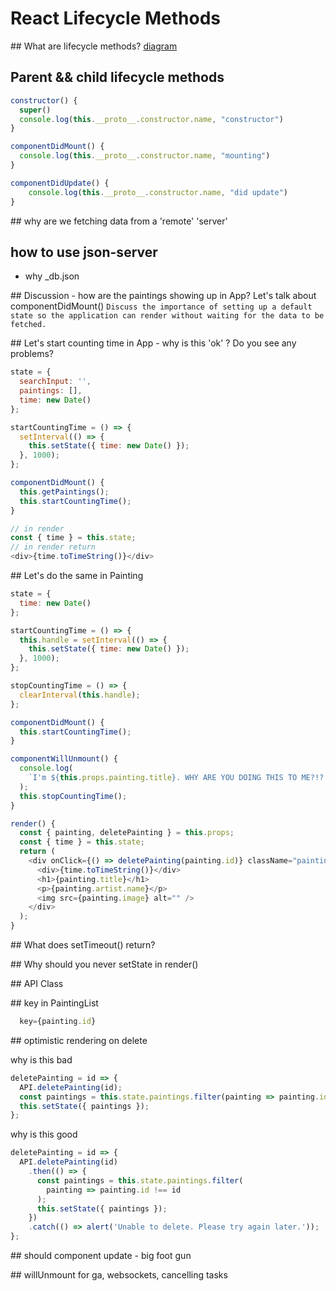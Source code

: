 # React Lifecycle Methods

## What are lifecycle methods?
[diagram](http://projects.wojtekmaj.pl/react-lifecycle-methods-diagram/)

## Parent && child lifecycle methods

```js
constructor() {
  super()
  console.log(this.__proto__.constructor.name, "constructor")
}

componentDidMount() {
  console.log(this.__proto__.constructor.name, "mounting")
}

componentDidUpdate() {
    console.log(this.__proto__.constructor.name, "did update")
}
```

## why are we fetching data from a 'remote' 'server'

## how to use json-server

- why \_db.json

## Discussion - how are the paintings showing up in App? Let's talk about componentDidMount()
`Discuss the importance of setting up a default state so the application can render without waiting for the data to be fetched.`

## Let's start counting time in App - why is this 'ok' ? Do you see any problems?

```js
state = {
  searchInput: '',
  paintings: [],
  time: new Date()
};

startCountingTime = () => {
  setInterval(() => {
    this.setState({ time: new Date() });
  }, 1000);
};

componentDidMount() {
  this.getPaintings();
  this.startCountingTime();
}

// in render
const { time } = this.state;
// in render return
<div>{time.toTimeString()}</div>

```

## Let's do the same in Painting

```js
state = {
  time: new Date()
};

startCountingTime = () => {
  this.handle = setInterval(() => {
    this.setState({ time: new Date() });
  }, 1000);
};

stopCountingTime = () => {
  clearInterval(this.handle);
};

componentDidMount() {
  this.startCountingTime();
}

componentWillUnmount() {
  console.log(
    `I'm ${this.props.painting.title}. WHY ARE YOU DOING THIS TO ME?!?!?!`
  );
  this.stopCountingTime();
}

render() {
  const { painting, deletePainting } = this.props;
  const { time } = this.state;
  return (
    <div onClick={() => deletePainting(painting.id)} className="painting">
      <div>{time.toTimeString()}</div>
      <h1>{painting.title}</h1>
      <p>{painting.artist.name}</p>
      <img src={painting.image} alt="" />
    </div>
  );
}
```

## What does setTimeout() return?

## Why should you never setState in render()

## API Class

## key in PaintingList

```js
  key={painting.id}
```

## optimistic rendering on delete

why is this bad

```js
deletePainting = id => {
  API.deletePainting(id);
  const paintings = this.state.paintings.filter(painting => painting.id !== id);
  this.setState({ paintings });
};
```

why is this good

```js
deletePainting = id => {
  API.deletePainting(id)
    .then(() => {
      const paintings = this.state.paintings.filter(
        painting => painting.id !== id
      );
      this.setState({ paintings });
    })
    .catch(() => alert('Unable to delete. Please try again later.'));
};
```

## should component update - big foot gun

## willUnmount for ga, websockets, cancelling tasks
